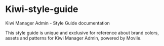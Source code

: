 # Kiwi-style-guide
Kiwi Manager Admin - Style Guide documentation

This style guide is unique and exclusive for reference about brand colors, assets and patterns for Kiwi Manager Admin, powered by Movile.
